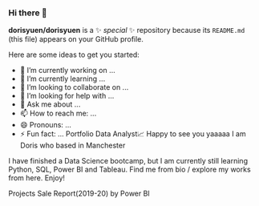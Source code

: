 ### Hi there 👋


**dorisyuen/dorisyuen** is a ✨ _special_ ✨ repository because its `README.md` (this file) appears on your GitHub profile.

Here are some ideas to get you started:

- 🔭 I’m currently working on ...
- 🌱 I’m currently learning ...
- 👯 I’m looking to collaborate on ...
- 🤔 I’m looking for help with ...
- 💬 Ask me about ...
- 📫 How to reach me: ...
- 😄 Pronouns: ...
- ⚡ Fun fact: ...
Portfolio
Data Analyst📈
Happy to see you yaaaaa I am Doris who based in Manchester

I have finished a Data Science bootcamp, but I am currently still learning Python, SQL, Power BI and Tableau. Find me from bio / explore my works from here. Enjoy!

Projects
Sale Report(2019-20) by Power BI

